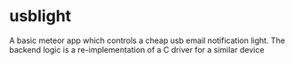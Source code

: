 # usblight

A basic meteor app which controls a cheap usb email notification light. The backend logic is a re-implementation of a C driver for a similar device
